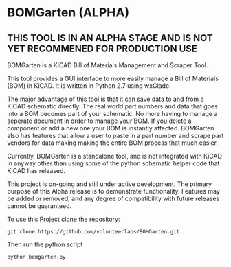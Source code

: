 # BOMGarten (ALPHA)

## THIS TOOL IS IN AN ALPHA STAGE AND IS NOT YET RECOMMENED FOR PRODUCTION USE

BOMGarten is a KiCAD Bill of Materials Management and Scraper Tool.

This tool provides a GUI interface to more easily manage a Bill of Materials (BOM) in KiCAD. It is written in Python 2.7 using wxGlade.

The major advantage of this tool is that it can save data to and from a KiCAD schematic directly. The real world part numbers and data that goes into a BOM becomes part of your schematic. No more having to manage a seperate document in order to manage your BOM. If you delete a component or add a new one your BOM is instantly affected. BOMGarten also has features that allow a user to paste in a part number and scrape part vendors for data making making the entire BOM process that much easier.

Currently, BOMGarten is a standalone tool, and is not integrated with KiCAD in anyway other than using some of the python schematic helper code that KiCAD has released.

This project is on-going and still under active development. The primary purpose of this Alpha release is to demonstrate functionality. Features may be added or removed, and any degree of compatibility with future releases cannot be guaranteed.

To use this Project clone the repository:

```
git clone https://github.com/volunteerlabs/BOMGarten.git

```

Then run the python script

```
python bomgarten.py

```

